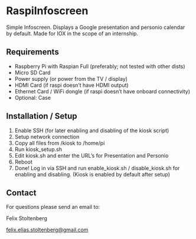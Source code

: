 # RaspiInfoscreen
Simple Infoscreen. Displays a Google presentation and personio calendar by default.
Made for IOX in the scope of an internship.

## Requirements
* Raspberry Pi with Raspian Full (preferably; not tested with other dists)
* Micro SD Card
* Power supply (or power from the TV / display)
* HDMI Card (if raspi doesn’t have HDMI output)
* Ethernet Card / WiFi dongle (if raspi doesn’t have onboard connectivity)
* Optional: Case
## Installation / Setup
1. Enable SSH (for later enabling and disabling of  the kiosk script)
2. Setup network connection
3. Copy all files from /kiosk to /home/pi
4. Run kiosk_setup.sh
5. Edit kiosk.sh and enter the URL’s for Presentation and Personio
6. Reboot
7. Done!
Log in via SSH and run enable_kiosk.sh / disable_kiosk.sh for enabling and disabling. (Kiosk is enabled by default after setup)

## Contact
For questions please send an email to:

Felix Stoltenberg

felix.elias.stoltenberg@gmail.com
